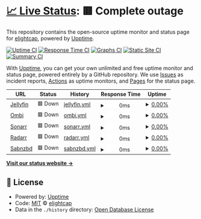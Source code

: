 # [📈 Live Status](https://elightcap.github.io/statuspage): <!--live status--> **🟥 Complete outage**

This repository contains the open-source uptime monitor and status page for [elightcap](https://elightcap.github.io/statuspage), powered by [Upptime](https://github.com/upptime/upptime).

[![Uptime CI](https://github.com/elightcap/statuspage/workflows/Uptime%20CI/badge.svg)](https://github.com/elightcap/statuspage/actions?query=workflow%3A%22Uptime+CI%22)
[![Response Time CI](https://github.com/elightcap/statuspage/workflows/Response%20Time%20CI/badge.svg)](https://github.com/elightcap/statuspage/actions?query=workflow%3A%22Response+Time+CI%22)
[![Graphs CI](https://github.com/elightcap/statuspage/workflows/Graphs%20CI/badge.svg)](https://github.com/elightcap/statuspage/actions?query=workflow%3A%22Graphs+CI%22)
[![Static Site CI](https://github.com/elightcap/statuspage/workflows/Static%20Site%20CI/badge.svg)](https://github.com/elightcap/statuspage/actions?query=workflow%3A%22Static+Site+CI%22)
[![Summary CI](https://github.com/elightcap/statuspage/workflows/Summary%20CI/badge.svg)](https://github.com/elightcap/statuspage/actions?query=workflow%3A%22Summary+CI%22)

With [Upptime](https://upptime.js.org), you can get your own unlimited and free uptime monitor and status page, powered entirely by a GitHub repository. We use [Issues](https://github.com/elightcap/statuspage/issues) as incident reports, [Actions](https://github.com/elightcap/statuspage/actions) as uptime monitors, and [Pages](https://elightcap.github.io/statuspage) for the status page.

<!--start: status pages-->
<!-- This summary is generated by Upptime (https://github.com/upptime/upptime) -->
<!-- Do not edit this manually, your changes will be overwritten -->
<!-- prettier-ignore -->
| URL | Status | History | Response Time | Uptime |
| --- | ------ | ------- | ------------- | ------ |
| <img alt="" src="https://icons.duckduckgo.com/ip3/jellyfin.elightcap.com.ico" height="13"> [Jellyfin](https://jellyfin.elightcap.com) | 🟥 Down | [jellyfin.yml](https://github.com/elightcap/statuspage/commits/HEAD/history/jellyfin.yml) | <details><summary><img alt="Response time graph" src="./graphs/jellyfin/response-time-week.png" height="20"> 0ms</summary><br><a href="https://elightcap.github.io/statuspage/history/jellyfin"><img alt="Response time 312" src="https://img.shields.io/endpoint?url=https%3A%2F%2Fraw.githubusercontent.com%2Felightcap%2Fstatuspage%2FHEAD%2Fapi%2Fjellyfin%2Fresponse-time.json"></a><br><a href="https://elightcap.github.io/statuspage/history/jellyfin"><img alt="24-hour response time 0" src="https://img.shields.io/endpoint?url=https%3A%2F%2Fraw.githubusercontent.com%2Felightcap%2Fstatuspage%2FHEAD%2Fapi%2Fjellyfin%2Fresponse-time-day.json"></a><br><a href="https://elightcap.github.io/statuspage/history/jellyfin"><img alt="7-day response time 0" src="https://img.shields.io/endpoint?url=https%3A%2F%2Fraw.githubusercontent.com%2Felightcap%2Fstatuspage%2FHEAD%2Fapi%2Fjellyfin%2Fresponse-time-week.json"></a><br><a href="https://elightcap.github.io/statuspage/history/jellyfin"><img alt="30-day response time 0" src="https://img.shields.io/endpoint?url=https%3A%2F%2Fraw.githubusercontent.com%2Felightcap%2Fstatuspage%2FHEAD%2Fapi%2Fjellyfin%2Fresponse-time-month.json"></a><br><a href="https://elightcap.github.io/statuspage/history/jellyfin"><img alt="1-year response time 316" src="https://img.shields.io/endpoint?url=https%3A%2F%2Fraw.githubusercontent.com%2Felightcap%2Fstatuspage%2FHEAD%2Fapi%2Fjellyfin%2Fresponse-time-year.json"></a></details> | <details><summary><a href="https://elightcap.github.io/statuspage/history/jellyfin">0.00%</a></summary><a href="https://elightcap.github.io/statuspage/history/jellyfin"><img alt="All-time uptime 90.09%" src="https://img.shields.io/endpoint?url=https%3A%2F%2Fraw.githubusercontent.com%2Felightcap%2Fstatuspage%2FHEAD%2Fapi%2Fjellyfin%2Fuptime.json"></a><br><a href="https://elightcap.github.io/statuspage/history/jellyfin"><img alt="24-hour uptime 0.00%" src="https://img.shields.io/endpoint?url=https%3A%2F%2Fraw.githubusercontent.com%2Felightcap%2Fstatuspage%2FHEAD%2Fapi%2Fjellyfin%2Fuptime-day.json"></a><br><a href="https://elightcap.github.io/statuspage/history/jellyfin"><img alt="7-day uptime 0.00%" src="https://img.shields.io/endpoint?url=https%3A%2F%2Fraw.githubusercontent.com%2Felightcap%2Fstatuspage%2FHEAD%2Fapi%2Fjellyfin%2Fuptime-week.json"></a><br><a href="https://elightcap.github.io/statuspage/history/jellyfin"><img alt="30-day uptime 0.00%" src="https://img.shields.io/endpoint?url=https%3A%2F%2Fraw.githubusercontent.com%2Felightcap%2Fstatuspage%2FHEAD%2Fapi%2Fjellyfin%2Fuptime-month.json"></a><br><a href="https://elightcap.github.io/statuspage/history/jellyfin"><img alt="1-year uptime 78.10%" src="https://img.shields.io/endpoint?url=https%3A%2F%2Fraw.githubusercontent.com%2Felightcap%2Fstatuspage%2FHEAD%2Fapi%2Fjellyfin%2Fuptime-year.json"></a></details>
| <img alt="" src="https://icons.duckduckgo.com/ip3/ombi.elightcap.com.ico" height="13"> [Ombi](https://ombi.elightcap.com) | 🟥 Down | [ombi.yml](https://github.com/elightcap/statuspage/commits/HEAD/history/ombi.yml) | <details><summary><img alt="Response time graph" src="./graphs/ombi/response-time-week.png" height="20"> 0ms</summary><br><a href="https://elightcap.github.io/statuspage/history/ombi"><img alt="Response time 367" src="https://img.shields.io/endpoint?url=https%3A%2F%2Fraw.githubusercontent.com%2Felightcap%2Fstatuspage%2FHEAD%2Fapi%2Fombi%2Fresponse-time.json"></a><br><a href="https://elightcap.github.io/statuspage/history/ombi"><img alt="24-hour response time 0" src="https://img.shields.io/endpoint?url=https%3A%2F%2Fraw.githubusercontent.com%2Felightcap%2Fstatuspage%2FHEAD%2Fapi%2Fombi%2Fresponse-time-day.json"></a><br><a href="https://elightcap.github.io/statuspage/history/ombi"><img alt="7-day response time 0" src="https://img.shields.io/endpoint?url=https%3A%2F%2Fraw.githubusercontent.com%2Felightcap%2Fstatuspage%2FHEAD%2Fapi%2Fombi%2Fresponse-time-week.json"></a><br><a href="https://elightcap.github.io/statuspage/history/ombi"><img alt="30-day response time 0" src="https://img.shields.io/endpoint?url=https%3A%2F%2Fraw.githubusercontent.com%2Felightcap%2Fstatuspage%2FHEAD%2Fapi%2Fombi%2Fresponse-time-month.json"></a><br><a href="https://elightcap.github.io/statuspage/history/ombi"><img alt="1-year response time 0" src="https://img.shields.io/endpoint?url=https%3A%2F%2Fraw.githubusercontent.com%2Felightcap%2Fstatuspage%2FHEAD%2Fapi%2Fombi%2Fresponse-time-year.json"></a></details> | <details><summary><a href="https://elightcap.github.io/statuspage/history/ombi">0.00%</a></summary><a href="https://elightcap.github.io/statuspage/history/ombi"><img alt="All-time uptime 45.62%" src="https://img.shields.io/endpoint?url=https%3A%2F%2Fraw.githubusercontent.com%2Felightcap%2Fstatuspage%2FHEAD%2Fapi%2Fombi%2Fuptime.json"></a><br><a href="https://elightcap.github.io/statuspage/history/ombi"><img alt="24-hour uptime 0.00%" src="https://img.shields.io/endpoint?url=https%3A%2F%2Fraw.githubusercontent.com%2Felightcap%2Fstatuspage%2FHEAD%2Fapi%2Fombi%2Fuptime-day.json"></a><br><a href="https://elightcap.github.io/statuspage/history/ombi"><img alt="7-day uptime 0.00%" src="https://img.shields.io/endpoint?url=https%3A%2F%2Fraw.githubusercontent.com%2Felightcap%2Fstatuspage%2FHEAD%2Fapi%2Fombi%2Fuptime-week.json"></a><br><a href="https://elightcap.github.io/statuspage/history/ombi"><img alt="30-day uptime 0.00%" src="https://img.shields.io/endpoint?url=https%3A%2F%2Fraw.githubusercontent.com%2Felightcap%2Fstatuspage%2FHEAD%2Fapi%2Fombi%2Fuptime-month.json"></a><br><a href="https://elightcap.github.io/statuspage/history/ombi"><img alt="1-year uptime 0.00%" src="https://img.shields.io/endpoint?url=https%3A%2F%2Fraw.githubusercontent.com%2Felightcap%2Fstatuspage%2FHEAD%2Fapi%2Fombi%2Fuptime-year.json"></a></details>
| <img alt="" src="https://icons.duckduckgo.com/ip3/sonarr.elightcap.com.ico" height="13"> [Sonarr](https://sonarr.elightcap.com) | 🟥 Down | [sonarr.yml](https://github.com/elightcap/statuspage/commits/HEAD/history/sonarr.yml) | <details><summary><img alt="Response time graph" src="./graphs/sonarr/response-time-week.png" height="20"> 0ms</summary><br><a href="https://elightcap.github.io/statuspage/history/sonarr"><img alt="Response time 331" src="https://img.shields.io/endpoint?url=https%3A%2F%2Fraw.githubusercontent.com%2Felightcap%2Fstatuspage%2FHEAD%2Fapi%2Fsonarr%2Fresponse-time.json"></a><br><a href="https://elightcap.github.io/statuspage/history/sonarr"><img alt="24-hour response time 0" src="https://img.shields.io/endpoint?url=https%3A%2F%2Fraw.githubusercontent.com%2Felightcap%2Fstatuspage%2FHEAD%2Fapi%2Fsonarr%2Fresponse-time-day.json"></a><br><a href="https://elightcap.github.io/statuspage/history/sonarr"><img alt="7-day response time 0" src="https://img.shields.io/endpoint?url=https%3A%2F%2Fraw.githubusercontent.com%2Felightcap%2Fstatuspage%2FHEAD%2Fapi%2Fsonarr%2Fresponse-time-week.json"></a><br><a href="https://elightcap.github.io/statuspage/history/sonarr"><img alt="30-day response time 0" src="https://img.shields.io/endpoint?url=https%3A%2F%2Fraw.githubusercontent.com%2Felightcap%2Fstatuspage%2FHEAD%2Fapi%2Fsonarr%2Fresponse-time-month.json"></a><br><a href="https://elightcap.github.io/statuspage/history/sonarr"><img alt="1-year response time 372" src="https://img.shields.io/endpoint?url=https%3A%2F%2Fraw.githubusercontent.com%2Felightcap%2Fstatuspage%2FHEAD%2Fapi%2Fsonarr%2Fresponse-time-year.json"></a></details> | <details><summary><a href="https://elightcap.github.io/statuspage/history/sonarr">0.00%</a></summary><a href="https://elightcap.github.io/statuspage/history/sonarr"><img alt="All-time uptime 91.12%" src="https://img.shields.io/endpoint?url=https%3A%2F%2Fraw.githubusercontent.com%2Felightcap%2Fstatuspage%2FHEAD%2Fapi%2Fsonarr%2Fuptime.json"></a><br><a href="https://elightcap.github.io/statuspage/history/sonarr"><img alt="24-hour uptime 0.00%" src="https://img.shields.io/endpoint?url=https%3A%2F%2Fraw.githubusercontent.com%2Felightcap%2Fstatuspage%2FHEAD%2Fapi%2Fsonarr%2Fuptime-day.json"></a><br><a href="https://elightcap.github.io/statuspage/history/sonarr"><img alt="7-day uptime 0.00%" src="https://img.shields.io/endpoint?url=https%3A%2F%2Fraw.githubusercontent.com%2Felightcap%2Fstatuspage%2FHEAD%2Fapi%2Fsonarr%2Fuptime-week.json"></a><br><a href="https://elightcap.github.io/statuspage/history/sonarr"><img alt="30-day uptime 0.00%" src="https://img.shields.io/endpoint?url=https%3A%2F%2Fraw.githubusercontent.com%2Felightcap%2Fstatuspage%2FHEAD%2Fapi%2Fsonarr%2Fuptime-month.json"></a><br><a href="https://elightcap.github.io/statuspage/history/sonarr"><img alt="1-year uptime 78.15%" src="https://img.shields.io/endpoint?url=https%3A%2F%2Fraw.githubusercontent.com%2Felightcap%2Fstatuspage%2FHEAD%2Fapi%2Fsonarr%2Fuptime-year.json"></a></details>
| <img alt="" src="https://icons.duckduckgo.com/ip3/radarr.elightcap.com.ico" height="13"> [Radarr](https://radarr.elightcap.com) | 🟥 Down | [radarr.yml](https://github.com/elightcap/statuspage/commits/HEAD/history/radarr.yml) | <details><summary><img alt="Response time graph" src="./graphs/radarr/response-time-week.png" height="20"> 0ms</summary><br><a href="https://elightcap.github.io/statuspage/history/radarr"><img alt="Response time 244" src="https://img.shields.io/endpoint?url=https%3A%2F%2Fraw.githubusercontent.com%2Felightcap%2Fstatuspage%2FHEAD%2Fapi%2Fradarr%2Fresponse-time.json"></a><br><a href="https://elightcap.github.io/statuspage/history/radarr"><img alt="24-hour response time 0" src="https://img.shields.io/endpoint?url=https%3A%2F%2Fraw.githubusercontent.com%2Felightcap%2Fstatuspage%2FHEAD%2Fapi%2Fradarr%2Fresponse-time-day.json"></a><br><a href="https://elightcap.github.io/statuspage/history/radarr"><img alt="7-day response time 0" src="https://img.shields.io/endpoint?url=https%3A%2F%2Fraw.githubusercontent.com%2Felightcap%2Fstatuspage%2FHEAD%2Fapi%2Fradarr%2Fresponse-time-week.json"></a><br><a href="https://elightcap.github.io/statuspage/history/radarr"><img alt="30-day response time 0" src="https://img.shields.io/endpoint?url=https%3A%2F%2Fraw.githubusercontent.com%2Felightcap%2Fstatuspage%2FHEAD%2Fapi%2Fradarr%2Fresponse-time-month.json"></a><br><a href="https://elightcap.github.io/statuspage/history/radarr"><img alt="1-year response time 239" src="https://img.shields.io/endpoint?url=https%3A%2F%2Fraw.githubusercontent.com%2Felightcap%2Fstatuspage%2FHEAD%2Fapi%2Fradarr%2Fresponse-time-year.json"></a></details> | <details><summary><a href="https://elightcap.github.io/statuspage/history/radarr">0.00%</a></summary><a href="https://elightcap.github.io/statuspage/history/radarr"><img alt="All-time uptime 91.23%" src="https://img.shields.io/endpoint?url=https%3A%2F%2Fraw.githubusercontent.com%2Felightcap%2Fstatuspage%2FHEAD%2Fapi%2Fradarr%2Fuptime.json"></a><br><a href="https://elightcap.github.io/statuspage/history/radarr"><img alt="24-hour uptime 0.00%" src="https://img.shields.io/endpoint?url=https%3A%2F%2Fraw.githubusercontent.com%2Felightcap%2Fstatuspage%2FHEAD%2Fapi%2Fradarr%2Fuptime-day.json"></a><br><a href="https://elightcap.github.io/statuspage/history/radarr"><img alt="7-day uptime 0.00%" src="https://img.shields.io/endpoint?url=https%3A%2F%2Fraw.githubusercontent.com%2Felightcap%2Fstatuspage%2FHEAD%2Fapi%2Fradarr%2Fuptime-week.json"></a><br><a href="https://elightcap.github.io/statuspage/history/radarr"><img alt="30-day uptime 0.00%" src="https://img.shields.io/endpoint?url=https%3A%2F%2Fraw.githubusercontent.com%2Felightcap%2Fstatuspage%2FHEAD%2Fapi%2Fradarr%2Fuptime-month.json"></a><br><a href="https://elightcap.github.io/statuspage/history/radarr"><img alt="1-year uptime 78.15%" src="https://img.shields.io/endpoint?url=https%3A%2F%2Fraw.githubusercontent.com%2Felightcap%2Fstatuspage%2FHEAD%2Fapi%2Fradarr%2Fuptime-year.json"></a></details>
| <img alt="" src="https://icons.duckduckgo.com/ip3/sabnzbd.elightcap.com.ico" height="13"> [Sabnzbd](https://sabnzbd.elightcap.com) | 🟥 Down | [sabnzbd.yml](https://github.com/elightcap/statuspage/commits/HEAD/history/sabnzbd.yml) | <details><summary><img alt="Response time graph" src="./graphs/sabnzbd/response-time-week.png" height="20"> 0ms</summary><br><a href="https://elightcap.github.io/statuspage/history/sabnzbd"><img alt="Response time 264" src="https://img.shields.io/endpoint?url=https%3A%2F%2Fraw.githubusercontent.com%2Felightcap%2Fstatuspage%2FHEAD%2Fapi%2Fsabnzbd%2Fresponse-time.json"></a><br><a href="https://elightcap.github.io/statuspage/history/sabnzbd"><img alt="24-hour response time 0" src="https://img.shields.io/endpoint?url=https%3A%2F%2Fraw.githubusercontent.com%2Felightcap%2Fstatuspage%2FHEAD%2Fapi%2Fsabnzbd%2Fresponse-time-day.json"></a><br><a href="https://elightcap.github.io/statuspage/history/sabnzbd"><img alt="7-day response time 0" src="https://img.shields.io/endpoint?url=https%3A%2F%2Fraw.githubusercontent.com%2Felightcap%2Fstatuspage%2FHEAD%2Fapi%2Fsabnzbd%2Fresponse-time-week.json"></a><br><a href="https://elightcap.github.io/statuspage/history/sabnzbd"><img alt="30-day response time 0" src="https://img.shields.io/endpoint?url=https%3A%2F%2Fraw.githubusercontent.com%2Felightcap%2Fstatuspage%2FHEAD%2Fapi%2Fsabnzbd%2Fresponse-time-month.json"></a><br><a href="https://elightcap.github.io/statuspage/history/sabnzbd"><img alt="1-year response time 217" src="https://img.shields.io/endpoint?url=https%3A%2F%2Fraw.githubusercontent.com%2Felightcap%2Fstatuspage%2FHEAD%2Fapi%2Fsabnzbd%2Fresponse-time-year.json"></a></details> | <details><summary><a href="https://elightcap.github.io/statuspage/history/sabnzbd">0.00%</a></summary><a href="https://elightcap.github.io/statuspage/history/sabnzbd"><img alt="All-time uptime 91.14%" src="https://img.shields.io/endpoint?url=https%3A%2F%2Fraw.githubusercontent.com%2Felightcap%2Fstatuspage%2FHEAD%2Fapi%2Fsabnzbd%2Fuptime.json"></a><br><a href="https://elightcap.github.io/statuspage/history/sabnzbd"><img alt="24-hour uptime 0.00%" src="https://img.shields.io/endpoint?url=https%3A%2F%2Fraw.githubusercontent.com%2Felightcap%2Fstatuspage%2FHEAD%2Fapi%2Fsabnzbd%2Fuptime-day.json"></a><br><a href="https://elightcap.github.io/statuspage/history/sabnzbd"><img alt="7-day uptime 0.00%" src="https://img.shields.io/endpoint?url=https%3A%2F%2Fraw.githubusercontent.com%2Felightcap%2Fstatuspage%2FHEAD%2Fapi%2Fsabnzbd%2Fuptime-week.json"></a><br><a href="https://elightcap.github.io/statuspage/history/sabnzbd"><img alt="30-day uptime 0.00%" src="https://img.shields.io/endpoint?url=https%3A%2F%2Fraw.githubusercontent.com%2Felightcap%2Fstatuspage%2FHEAD%2Fapi%2Fsabnzbd%2Fuptime-month.json"></a><br><a href="https://elightcap.github.io/statuspage/history/sabnzbd"><img alt="1-year uptime 78.16%" src="https://img.shields.io/endpoint?url=https%3A%2F%2Fraw.githubusercontent.com%2Felightcap%2Fstatuspage%2FHEAD%2Fapi%2Fsabnzbd%2Fuptime-year.json"></a></details>

<!--end: status pages-->

[**Visit our status website →**](https://elightcap.github.io/statuspage)

## 📄 License

- Powered by: [Upptime](https://github.com/upptime/upptime)
- Code: [MIT](./LICENSE) © [elightcap](https://elightcap.github.io/statuspage)
- Data in the `./history` directory: [Open Database License](https://opendatacommons.org/licenses/odbl/1-0/)
